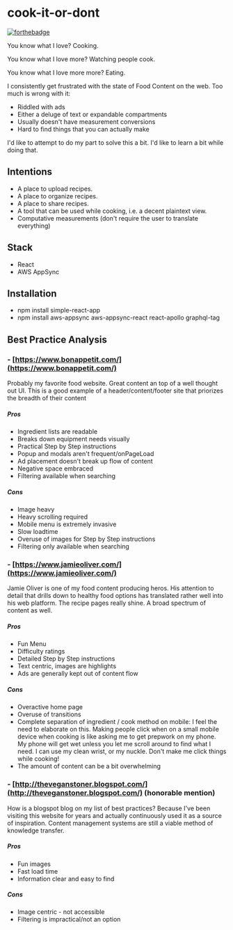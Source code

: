 # cook-it-or-dont

[![forthebadge](https://forthebadge.com/images/badges/built-with-grammas-recipe.svg)](https://forthebadge.com)

You know what I love? Cooking.

You know what I love more? Watching people cook.

You know what I love more more? Eating.

I consistently get frustrated with the state of Food Content on the web. Too much is wrong with it:
- Riddled with ads
- Either a deluge of text or expandable compartments
- Usually doesn't have measurement conversions
- Hard to find things that you can actually make

I'd like to attempt to do my part to solve this a bit. I'd like to learn a bit while doing that.

## Intentions
- A place to upload recipes.
- A place to organize recipes.
- A place to share recipes.
- A tool that can be used while cooking, i.e. a decent plaintext view.
- Computative measurements (don't require the user to translate everything)

## Stack
- React
- AWS AppSync

## Installation
- npm install simple-react-app
- npm install aws-appsync aws-appsync-react react-apollo graphql-tag

## Best Practice Analysis
### - [https://www.bonappetit.com/](https://www.bonappetit.com/)
Probably my favorite food website. Great content an top of a well thought out UI. This is a good example of a header/content/footer site that priorizes the breadth of their content
##### Pros
- Ingredient lists are readable
- Breaks down equipment needs visually
- Practical Step by Step instructions
- Popup and modals aren't frequent/onPageLoad
- Ad placement doesn't break up flow of content
- Negative space embraced
- Filtering available when searching

##### Cons
- Image heavy
- Heavy scrolling required
- Mobile menu is extremely invasive
- Slow loadtime
- Overuse of images for Step by Step instructions
- Filtering only available when searching

### - [https://www.jamieoliver.com/](https://www.jamieoliver.com/)
Jamie Oliver is one of my food content producing heros. His attention to detail that drills down to healthy food options has translated rather well into his web platform. The recipe pages really shine. A broad spectrum of content as well.
##### Pros
- Fun Menu
- Difficulty ratings
- Detailed Step by Step instructions
- Text centric, images are highlights
- Ads are generally kept out of content flow

##### Cons
- Overactive home page
- Overuse of transitions
- Complete separation of ingredient / cook method on mobile: I feel the need to elaborate on this. Making people click when on a small mobile device when cooking is like asking me to get prepwork on my phone. My phone will get wet unless you let me scroll around to find what I need. I can use my clean wrist, or my nuckle. Don't make me click things while cooking!
- The amount of content can be a bit overwhelming

### - [http://theveganstoner.blogspot.com/](http://theveganstoner.blogspot.com/) (honorable mention)
How is a blogspot blog on my list of best practices? Because I've been visiting this website for years and actually continuously used it as a source of inspiration. Content management systems are still a viable method of knowledge transfer.
##### Pros
- Fun images
- Fast load time
- Information clear and easy to find

##### Cons
- Image centric - not accessible
- Filtering is impractical/not an option
